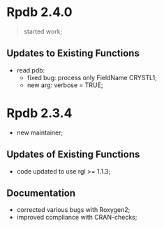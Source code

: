 
# Rpdb 2.4.0

> started work;

## Updates to Existing Functions

- read.pdb:
  - fixed bug: process only FieldName CRYSTL1;
  - new arg: verbose = TRUE;



# Rpdb 2.3.4

- new maintainer;

## Updates of Existing Functions

- code updated to use rgl >= 1.1.3;

## Documentation

- corrected various bugs with Roxygen2;
- improved compliance with CRAN-checks;
